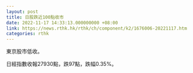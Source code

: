 ```yaml
---
layout: post
title: 日股跌近100點收市
date: 2022-11-17 14:33:13.000000000 +08:00
link: https://news.rthk.hk/rthk/ch/component/k2/1676006-20221117.htm
categories: rthk
---
```


東京股市低收。

日經指數收報27930點，跌97點，跌幅0.35%。
